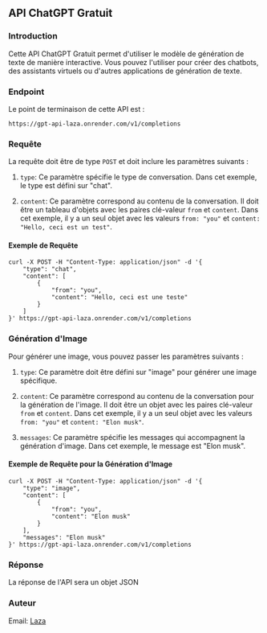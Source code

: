 ## API ChatGPT Gratuit

### Introduction
Cette API ChatGPT Gratuit permet d'utiliser le modèle de génération de texte de manière interactive. Vous pouvez l'utiliser pour créer des chatbots, des assistants virtuels ou d'autres applications de génération de texte.

### Endpoint
Le point de terminaison de cette API est :
```
https://gpt-api-laza.onrender.com/v1/completions
```

### Requête
La requête doit être de type `POST` et doit inclure les paramètres suivants :

1. `type`: Ce paramètre spécifie le type de conversation. Dans cet exemple, le type est défini sur "chat".

2. `content`: Ce paramètre correspond au contenu de la conversation. Il doit être un tableau d'objets avec les paires clé-valeur `from` et `content`. Dans cet exemple, il y a un seul objet avec les valeurs `from: "you"` et `content: "Hello, ceci est un test"`.

#### Exemple de Requête
```
curl -X POST -H "Content-Type: application/json" -d '{
    "type": "chat",
    "content": [
        {
            "from": "you",
            "content": "Hello, ceci est une teste"
        }
    ]
}' https://gpt-api-laza.onrender.com/v1/completions
```

### Génération d'Image

Pour générer une image, vous pouvez passer les paramètres suivants :

1. `type`: Ce paramètre doit être défini sur "image" pour générer une image spécifique.

2. `content`: Ce paramètre correspond au contenu de la conversation pour la génération de l'image. Il doit être un objet avec les paires clé-valeur `from` et `content`. Dans cet exemple, il y a un seul objet avec les valeurs `from: "you"` et `content: "Elon musk"`.

3. `messages`: Ce paramètre spécifie les messages qui accompagnent la génération d'image. Dans cet exemple, le message est "Elon musk".

#### Exemple de Requête pour la Génération d'Image
```
curl -X POST -H "Content-Type: application/json" -d '{
    "type": "image",
    "content": [
        {
            "from": "you",
            "content": "Elon musk"
        }
    ],
    "messages": "Elon musk"
}' https://gpt-api-laza.onrender.com/v1/completions
```

### Réponse
La réponse de l'API sera un objet JSON

### Auteur
Email: <a href="mailto:lazaniaina13@gmail.com">Laza</a>
